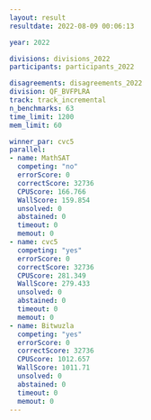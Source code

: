 ```yaml
---
layout: result
resultdate: 2022-08-09 00:06:13

year: 2022

divisions: divisions_2022
participants: participants_2022

disagreements: disagreements_2022
division: QF_BVFPLRA
track: track_incremental
n_benchmarks: 63
time_limit: 1200
mem_limit: 60

winner_par: cvc5
parallel:
- name: MathSAT
  competing: "no"
  errorScore: 0
  correctScore: 32736
  CPUScore: 166.766
  WallScore: 159.854
  unsolved: 0
  abstained: 0
  timeout: 0
  memout: 0
- name: cvc5
  competing: "yes"
  errorScore: 0
  correctScore: 32736
  CPUScore: 281.349
  WallScore: 279.433
  unsolved: 0
  abstained: 0
  timeout: 0
  memout: 0
- name: Bitwuzla
  competing: "yes"
  errorScore: 0
  correctScore: 32736
  CPUScore: 1012.657
  WallScore: 1011.71
  unsolved: 0
  abstained: 0
  timeout: 0
  memout: 0
---
```

